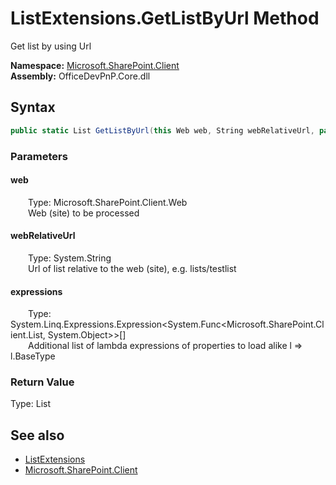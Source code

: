 # ListExtensions.GetListByUrl Method  
 Get list by using Url   

**Namespace:** [Microsoft.SharePoint.Client](Microsoft.SharePoint.Client.md)  
**Assembly:** OfficeDevPnP.Core.dll  
## Syntax
```C#
public static List GetListByUrl(this Web web, String webRelativeUrl, params Expression<Func<List, Object>>[] expressions)
```
### Parameters
#### web  
&emsp;&emsp;Type: Microsoft.SharePoint.Client.Web  
&emsp;&emsp;Web (site) to be processed  

  

#### webRelativeUrl  
&emsp;&emsp;Type: System.String  
&emsp;&emsp;Url of list relative to the web (site), e.g. lists/testlist  

  

#### expressions  
&emsp;&emsp;Type: System.Linq.Expressions.Expression&lt;System.Func&lt;Microsoft.SharePoint.Client.List, System.Object&gt;&gt;[]  
&emsp;&emsp;Additional list of lambda expressions of properties to load alike l => l.BaseType  

  

### Return Value
Type: List  
  


## See also
- [ListExtensions](Microsoft.SharePoint.Client.ListExtensions.md) 
- [Microsoft.SharePoint.Client](Microsoft.SharePoint.Client.md) 
